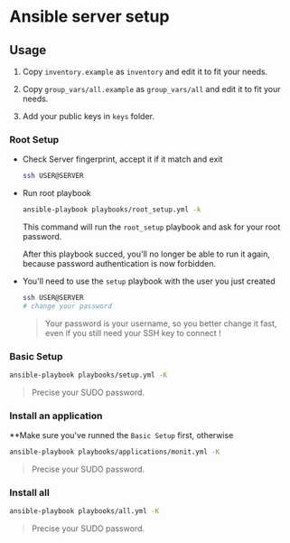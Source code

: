 # Ansible server setup

## Usage

1. Copy `inventory.example` as `inventory` and edit it to fit your needs.

2. Copy `group_vars/all.example` as `group_vars/all` and edit it to fit your needs.

3. Add your public keys in `keys` folder.

### Root Setup

- Check Server fingerprint, accept it if it match and exit

    ```bash
    ssh USER@SERVER
    ```

- Run root playbook

    ```bash
    ansible-playbook playbooks/root_setup.yml -k
    ```

    This command will run the `root_setup` playbook and ask for your root password.

    After this playbook succed, you'll no longer be able to run it again, because password authentication is now forbidden.

- You'll need to use the `setup` playbook with the user you just created

    ```bash
    ssh USER@SERVER
    # change your password
    ```

    > Your password is your username, so you better change it fast, even if you still need your SSH key to connect !

### Basic Setup

```bash
ansible-playbook playbooks/setup.yml -K
```

> Precise your SUDO password.

### Install an application

**Make sure you've runned the `Basic Setup` first, otherwise

```bash
ansible-playbook playbooks/applications/monit.yml -K
```

> Precise your SUDO password.

### Install all

```bash
ansible-playbook playbooks/all.yml -K
```

> Precise your SUDO password.
